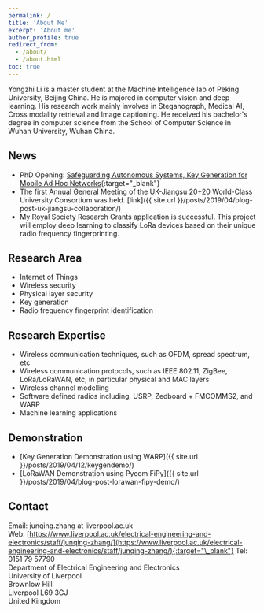 ```yaml
---
permalink: /
title: 'About Me'
excerpt: 'About me'
author_profile: true
redirect_from:
  - /about/
  - /about.html
toc: true
---
```


Yongzhi Li is a master student at the Machine Intelligence lab of Peking University, Beijing China. He is majored in computer vision and deep learning. His research work mainly involves in Steganograph, Medical AI, Cross modality retrieval and Image captioning. He received his bachelor's degree in computer science from the School of Computer Science in Wuhan University, Wuhan China.

<!-- Junqing Zhang is a Tenure Track Fellow (Assistant Professor) at the Department of Electrical Engineering and Electronics, the University of Liverpool, UK from Feb. 2018. His work mainly involves designing innovative and practical physical layer security solutions for future wireless technologies with ultra-low energy requirements but high security standards. He has been investigating wireless security solutions for a number of Internet of Things techniques, including IEEE 802.11a/g/ax, LoRa/LoRaWAN, ZigBee, etc, with a focus on the physical and MAC layers. -->

<!-- He was a Postdoc Research Fellow at Queen’s University Belfast, UK from Feb. 2016 to Jan. 2018. He received the PhD degree in Electronics and Electrical Engineering from Queen’s University Belfast, UK in Jan. 2016. His detailed education background and work experience can be found in [Education and Work](/edu-work-experience/) -->

<!-- His citation profile in [Google Scholar](https://scholar.google.com/citations?user=MIPbyQ0AAAAJ&hl=en){:target="_blank"}. -->

## News

- PhD Opening: [Safeguarding Autonomous Systems, Key Generation for Mobile Ad Hoc Networks](https://www.liverpool.ac.uk/study/postgraduate-research/studentships/key-generation-for-mobile-ad-hoc-networks/){:target="\_blank"}
- The first Annual General Meeting of the UK-Jiangsu 20+20 World-Class University Consortium was held. [link]({{ site.url }}/posts/2019/04/blog-post-uk-jiangsu-collaboration/)
- My Royal Society Research Grants application is successful. This project will employ deep learning to classify LoRa devices based on their unique radio frequency fingerprinting.

## Research Area

- Internet of Things
- Wireless security
- Physical layer security
- Key generation
- Radio frequency fingerprint identification

## Research Expertise

- Wireless communication techniques, such as OFDM, spread spectrum, etc
- Wireless communication protocols, such as IEEE 802.11, ZigBee, LoRa/LoRaWAN, etc, in particular physical and MAC layers
- Wireless channel modelling
- Software defined radios including, USRP, Zedboard + FMCOMMS2, and WARP
- Machine learning applications

## Demonstration

- [Key Generation Demonstration using WARP]({{ site.url }}/posts/2019/04/12/keygendemo/)
- [LoRaWAN Demonstration using Pycom FiPy]({{ site.url }}/posts/2019/04/blog-post-lorawan-fipy-demo/)

## Contact

Email: junqing.zhang at liverpool.ac.uk  
Web: [https://www.liverpool.ac.uk/electrical-engineering-and-electronics/staff/junqing-zhang/](https://www.liverpool.ac.uk/electrical-engineering-and-electronics/staff/junqing-zhang/){:target="\_blank"}
Tel: 0151 79 57790  
Department of Electrical Engineering and Electronics  
University of Liverpool  
Brownlow Hill  
Liverpool L69 3GJ  
United Kingdom
